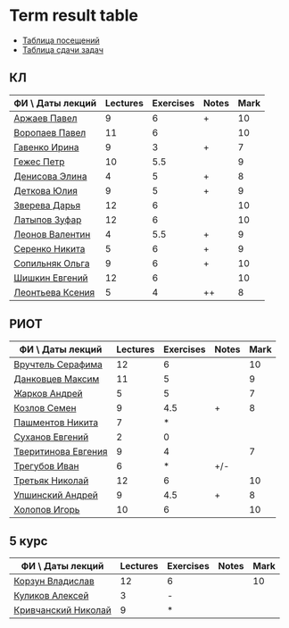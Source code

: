 # Term result table

- [Таблица посещений](attendance.md)
- [Таблица сдачи задач](performance-table.md)

## КЛ

|     ФИ \ Даты лекций      | Lectures | Exercises |   Notes   | Mark |
|---------------------------|----------|-----------|-----------|------|
| [Аржаев Павел][01]        |     9    |     6     | +         |  10  |
| [Воропаев Павел][02]      |    11    |     6     |           |  10  |
| [Гавенко Ирина][03]       |     9    |     3     | +         |   7  |
| [Гежес Петр][04]          |    10    |    5.5    |           |   9  |
| [Денисова Элина][05]      |     4    |     5     | +         |   8  |
| [Деткова Юлия][06]        |     9    |     5     | +         |   9  |
| [Зверева Дарья][07]       |    12    |     6     |           |  10  |
| [Латыпов Зуфар][08]       |    12    |     6     |           |  10  |
| [Леонов Валентин][09]     |     4    |    5.5    | +         |   9  |
| [Серенко Никита][10]      |     5    |     6     | +         |   9  |
| [Сопильняк Ольга][11]     |     9    |     6     | +         |  10  |
| [Шишкин Евгений][12]      |    12    |     6     |           |  10  |
| [Леонтьева Ксения][13]    |     5    |     4     | ++        |   8  |

## РИОТ

|     ФИ \ Даты лекций      | Lectures | Exercises |   Notes   | Mark |
|---------------------------|----------|-----------|-----------|------|
| [Вручтель Серафима][14]   |    12    |     6     |           |  10  |
| [Данковцев Максим][15]    |    11    |     5     |           |   9  |
| [Жарков Андрей][16]       |     5    |     5     |           |   7  |
| [Козлов Семен][17]        |     9    |    4.5    | +         |   8  |
| [Пашментов Никита][18]    |     7    |     *     |           |      |
| [Суханов Евгений][19]     |     2    |     0     |           |      |
| [Тверитинова Евгения][20] |     9    |     4     |           |   7  |
| [Трегубов Иван][21]       |     6    |     *     | +/-       |      |
| [Третьяк Николай][22]     |    12    |     6     |           |  10  |
| [Упшинский Андрей][23]    |     9    |    4.5    | +         |   8  |
| [Холопов Игорь][24]       |    10    |     6     |           |  10  |

## 5 курс

|     ФИ \ Даты лекций      | Lectures | Exercises |   Notes   | Mark |
|---------------------------|----------|-----------|-----------|------|
| [Корзун Владислав][25]    |    12    |     6     |           |  10  |
| [Куликов Алексей][26]     |     3    |     -     |           |      |
| [Кривчанский Николай][27] |     9    |     *     |           |      |

[01]: https://github.com/hisubbotin/net-study/pulls?q=is%3Apr+author%3APavelArzhaev
[02]: https://github.com/hisubbotin/net-study/pulls?q=is%3Apr+author%3Avoropz
[03]: https://github.com/hisubbotin/net-study/pulls?q=is%3Apr+author%3AIrinaGavenko
[04]: https://github.com/hisubbotin/net-study/pulls?q=is%3Apr+author%3APitovsky
[05]: https://github.com/hisubbotin/net-study/pulls?q=is%3Apr+author%3AElinRin
[06]: https://github.com/hisubbotin/net-study/pulls?q=is%3Apr+author%3Akkvadrat289
[07]: https://github.com/hisubbotin/net-study/pulls?q=is%3Apr+author%3ADariaZvereva
[08]: https://github.com/hisubbotin/net-study/pulls?q=is%3Apr+author%3Alazuka13
[09]: https://github.com/hisubbotin/net-study/pulls?q=is%3Apr+author%3Aafterein
[10]: https://github.com/hisubbotin/net-study/pulls?q=is%3Apr+author%3ANikitaSerenko
[11]: https://github.com/hisubbotin/net-study/pulls?q=is%3Apr+author%3Asopilnyak
[12]: https://github.com/hisubbotin/net-study/pulls?q=is%3Apr+author%3AIbirbyZh
[13]: https://github.com/hisubbotin/net-study/pulls?q=is%3Apr+author%3Aksenull

[14]: https://github.com/hisubbotin/net-study/pulls?q=is%3Apr+author%3AVruchtel
[15]: https://github.com/hisubbotin/net-study/pulls?q=is%3Apr+author%3Amax-dankow
[16]: https://github.com/hisubbotin/net-study/pulls?q=is%3Apr+author%3Aandreyzharkov
[17]: https://github.com/hisubbotin/net-study/pulls?q=is%3Apr+author%3Asemyonkozlov
[18]: https://github.com/hisubbotin/net-study/pulls?q=is%3Apr+author%3Apashmentov96
[19]: https://github.com/hisubbotin/net-study/pulls?q=is%3Apr+author%3Afrystile
[20]: https://github.com/hisubbotin/net-study/pulls?q=is%3Apr+author%3Atveritinova
[21]: https://github.com/hisubbotin/net-study/pulls?q=is%3Apr+author%3Aiat7
[22]: https://github.com/hisubbotin/net-study/pulls?q=is%3Apr+author%3Andtretyak
[23]: https://github.com/hisubbotin/net-study/pulls?q=is%3Apr+author%3Aegiby
[24]: https://github.com/hisubbotin/net-study/pulls?q=is%3Apr+author%3AIKholopov

[25]: https://github.com/hisubbotin/net-study/pulls?q=is%3Apr+author%3ASdernal
[26]: https://github.com/hisubbotin/net-study/pulls?q=is%3Apr+author%3Aalexeyqu
[27]: https://github.com/hisubbotin/net-study/pulls?q=is%3Apr+author%3Akrivchnik